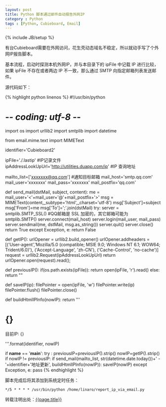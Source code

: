 ```yaml
---
layout: post
title: Python 脚本通过邮件自动报告外网IP
category : Python
tags : [Python, Cubieboard, Email]
---
```

{% include JB/setup %}

有台Cubieboard需要在外网访问，花生壳动态域名不稳定，所以就动手写了个外网IP报告脚本。

基本流程，启动时探测本机外网IP，并与本目录下的 ipFile 中记载 IP 进行比较，如果 ipFile 不存在或者两边 IP 
不一致，那么通过 SMTP 向指定邮箱列表发送邮件。

源代码如下：

{% highlight python linenos %}
#!/usr/bin/python
# -*- coding: utf-8 -*-
import os
import urllib2
import smtplib
import datetime

from email.mime.text import MIMEText

identifier='Cubieboard2'

ipFile='./.lastip' #IP记录文件
ipAddressLookUpUrl='http://utilities.duapp.com/ip' #IP 查询地址

mailto_list=['xxxxxxx@qq.com'] #通知目标邮箱
mail_host='smtp.qq.com'
mail_user='xxxxxxx'
mail_pass='xxxxxxx'
mail_postfix='qq.com'

def send_mail(dstMail, subject, content):
    me = mail_user+'<'+mail_user+'@'+mail_postfix+'>'
    msg = MIMEText(content,_subtype='html',_charset='utf-8')
    msg['Subject']=subject
    msg['From']=me
    msg['To']=';'.join(dstMail)
    try:
        server = smtplib.SMTP_SSL() #QQ邮箱是 SSL 加密的，其它邮箱可能为 smtplib.SMTP()
        server.connect(mail_host)
        server.login(mail_user, mail_pass)
        server.sendmail(me, dstMail, msg.as_string())
        server.quit()
        server.close()
        return True
    except Exception, e:
        return False

def getIP():
    urlOpener = urllib2.build_opener()
    urlOpener.addheaders = [('User-agent','Mozilla/5.0 (compatible; MSIE 9.0; Windows NT 6.1; WOW64; Trident/6.0)'),
                            ('Accept-Language', 'zh-CN'),
                            ('Cache-Control', 'no-cache')]
    request = urllib2.Request(ipAddressLookUpUrl)
    return urlOpener.open(request).read();

def previousIP():
    if(os.path.exists(ipFile)):
        return open(ipFile, 'r').read()
    else:
        return ""

def saveIP(ip):
    filePointer = open(ipFile, 'w')
    filePointer.write(ip)
    filePointer.flush()
    filePointer.close()

def buildHtmlIPInfo(nowIP):
    return '''<html>
    <body>
        <h1>{}</h1>
        <p>目前IP: {}</p>
    </body>
</html>'''.format(identifier, nowIP)

if __name__ == '__main__':
    try :
        previousIP=previousIP().strip()
        nowIP=getIP().strip()
        if nowIP != previousIP:
            if send_mail(mailto_list, str(datetime.date.today())+' - '+identifier+'地址更新', buildHtmlIPInfo(nowIP)):
                saveIP(nowIP)
    except Exception, e:
        pass
{% endhighlight %}

脚本完成后将其添加到系统定时任务：

	*/5 * * * * /usr/bin/python /home/linaro/report_ip_via_email.py

转载注明出处：[{{page.title}}]({{permalink}})